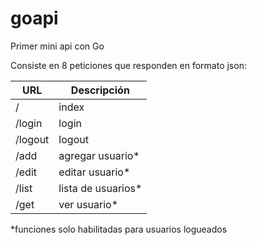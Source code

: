 goapi
=====

Primer mini api con Go

Consiste en 8 peticiones que responden en formato json:

| URL | Descripción          |
| ------------- | ----------- |
| / | index |
| /login | login |
| /logout | logout |
| /add | agregar usuario* |
| /edit | editar usuario* |
| /list | lista de usuarios* |
| /get | ver usuario* |

*funciones solo habilitadas para usuarios logueados
